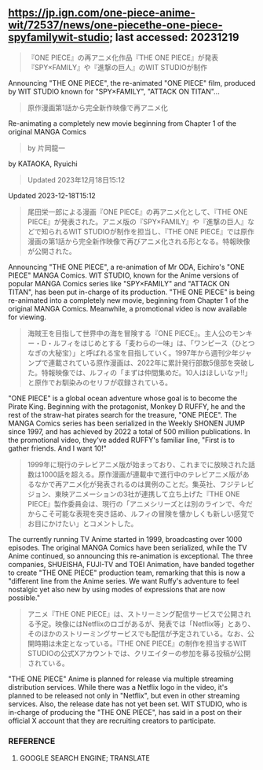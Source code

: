 ## https://jp.ign.com/one-piece-anime-wit/72537/news/one-piecethe-one-piece-spyfamilywit-studio; last accessed: 20231219

> 『ONE PIECE』の再アニメ化作品『THE ONE PIECE』が発表 『SPY×FAMILY』や『進撃の巨人』のWIT STUDIOが制作

Announcing "THE ONE PIECE", the re-animated "ONE PIECE" film, produced by WIT STUDIO known for "SPY×FAMILY", "ATTACK ON TITAN"...

> 原作漫画第1話から完全新作映像で再アニメ化

Re-animating a completely new movie beginning from Chapter 1 of the original MANGA Comics

> by 片岡龍一 

by KATAOKA, Ryuichi

> Updated 2023年12月18日15:12
 
Updated 2023-12-18T15:12 
 
> 尾田栄一郎による漫画『ONE PIECE』の再アニメ化として、『THE ONE PIECE』が発表された。アニメ版の『SPY×FAMILY』や『進撃の巨人』などで知られるWIT STUDIOが制作を担当し、『THE ONE PIECE』では原作漫画の第1話から完全新作映像で再びアニメ化される形となる。特報映像が公開された。
 
Announcing "THE ONE PIECE", a re-animation of Mr ODA, Eichiro's "ONE PIECE" MANGA Comics. WIT STUDIO, known for the Anime versions of popular MANGA Comics series like "SPY×FAMILY" and "ATTACK ON TITAN", has been put in-charge of its production. "THE ONE PIECE" is being re-animated into a completely new movie, beginning from Chapter 1 of the original MANGA Comics. Meanwhile, a promotional video is now available for viewing.
 
> 海賊王を⽬指して世界中の海を冒険する『ONE PIECE』。主人公のモンキー・D・ルフィをはじめとする「⻨わらの⼀味」は、「ワンピース（ひとつなぎの⼤秘宝）」と呼ばれる宝を目指していく。1997年から週刊少年ジャンプで連載されている原作漫画は、2022年に累計発⾏部数5億部を突破した。特報映像では、ルフィの「まずは仲間集めだ。10人はほしいなァ!!」と原作でお馴染みのセリフが収録されている。

"ONE PIECE" is a global ocean adventure whose goal is to become the Pirate King. Beginning with the protagonist, Monkey D RUFFY, he and the rest of the straw-hat pirates search for the treasure, "ONE PIECE". The MANGA Comics series has been serialized in the Weekly SHONEN JUMP since 1997, and has achieved by 2022 a total of 500 million publications. In the promotional video, they've added RUFFY's familiar line, "First is to gather friends. And I want 10!"

> 1999年に現行のテレビアニメ版が始まっており、これまでに放映された話数は1000話を超える。原作漫画が連載中で進行中のテレビアニメ版があるなかで再アニメ化が発表されるのは異例のことだ。集英社、フジテレビジョン、東映アニメーションの3社が連携して立ち上げた『THE ONE PIECE』製作委員会は、現行の「アニメシリーズとは別のラインで、今だからこそ可能な表現を突き詰め、ルフィの冒険を懐かしくも新しい感覚でお⽬にかけたい」とコメントした。

The currently running TV Anime started in 1999, broadcasting over 1000 episodes. The original MANGA Comics have been serialized, while the TV Anime continued, so announcing this re-animation is exceptional. The three companies, SHUEISHA, FUJI-TV and TOEI Animation, have banded together to create "THE ONE PIECE" production team, remarking that this is now a "different line from the Anime series. We want Ruffy's adventure to feel nostalgic yet also new by using modes of expressions that are now possible."

> アニメ『THE ONE PIECE』は、ストリーミング配信サービスで公開される予定。映像にはNetflixのロゴがあるが、発表では「Netflix等」とあり、そのほかのストリーミングサービスでも配信が予定されている。なお、公開時期は未定となっている。『THE ONE PIECE』の制作を担当するWIT STUDIOの公式Xアカウントでは、クリエイターの参加を募る投稿が公開されている。

"THE ONE PIECE" Anime is planned for release via multiple streaming distribution services. While there was a Netflix logo in the video, it's planned to be released not only in "Netflix", but even in other streaming services. Also, the release date has not yet been set. WIT STUDIO, who is in-charge of producing the "THE ONE PIECE", has said in a post on their official X account that they are recruiting creators to participate.

### REFERENCE

1) GOOGLE SEARCH ENGINE; TRANSLATE
